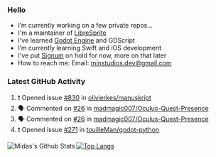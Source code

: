 ### Hello

- I’m currently working on a few private repos...
- I'm a maintainer of [LibreSprite](https://github.com/LibreSprite/LibreSprite)
- I've learned [Godot Engine](https://godotengine.org/) and GDScript
- I’m currently learning Swift and iOS development
- I've put [Signum](https://github.com/MintStudios/Signum) on hold for now, more on that later
- How to reach me: Email: minstudios.dev@gmail.com

### Latest GitHub Activity
<!--START_SECTION:activity-->

1. ❗️ Opened issue [#830](https://github.com/olivierkes/manuskript/issues/830) in [olivierkes/manuskript](https://github.com/olivierkes/manuskript)
2. 🗣 Commented on [#26](https://github.com/madmagic007/Oculus-Quest-Presence/issues/26) in [madmagic007/Oculus-Quest-Presence](https://github.com/madmagic007/Oculus-Quest-Presence)
3. 🗣 Commented on [#26](https://github.com/madmagic007/Oculus-Quest-Presence/issues/26) in [madmagic007/Oculus-Quest-Presence](https://github.com/madmagic007/Oculus-Quest-Presence)
4. ❗️ Opened issue [#271](https://github.com/touilleMan/godot-python/issues/271) in [touilleMan/godot-python](https://github.com/touilleMan/godot-python)
<!--END_SECTION:activity-->

<img align="left" alt="Midas's Github Stats" src="https://github-readme-stats.vercel.app/api?username=MintStudios&show_icons=true&hide_border=true&count_private=true&theme=radical" />

[![Top Langs](https://github-readme-stats.vercel.app/api/top-langs/?username=MintStudios&hide_border=true&count_private=true&theme=radical)](https://github.com/anuraghazra/github-readme-stats)
